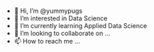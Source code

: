 - 👋 Hi, I’m @yummypugs
- 👀 I’m interested in Data Science
- 🌱 I’m currently learning Applied Data Science
- 💞️ I’m looking to collaborate on ...
- 📫 How to reach me ...

<!---
yummypugs/yummypugs is a ✨ special ✨ repository because its `README.md` (this file) appears on your GitHub profile.
You can click the Preview link to take a look at your changes.
--->
